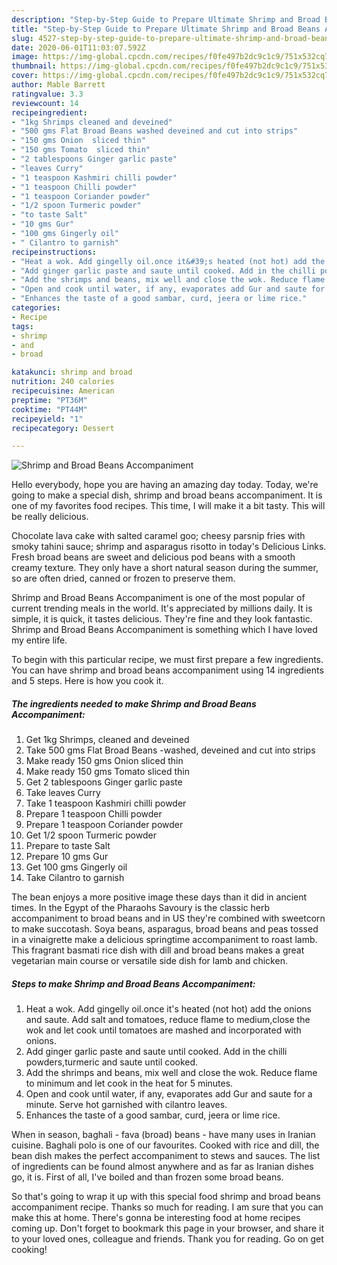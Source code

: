 ```yaml
---
description: "Step-by-Step Guide to Prepare Ultimate Shrimp and Broad Beans Accompaniment"
title: "Step-by-Step Guide to Prepare Ultimate Shrimp and Broad Beans Accompaniment"
slug: 4527-step-by-step-guide-to-prepare-ultimate-shrimp-and-broad-beans-accompaniment
date: 2020-06-01T11:03:07.592Z
image: https://img-global.cpcdn.com/recipes/f0fe497b2dc9c1c9/751x532cq70/shrimp-and-broad-beans-accompaniment-recipe-main-photo.jpg
thumbnail: https://img-global.cpcdn.com/recipes/f0fe497b2dc9c1c9/751x532cq70/shrimp-and-broad-beans-accompaniment-recipe-main-photo.jpg
cover: https://img-global.cpcdn.com/recipes/f0fe497b2dc9c1c9/751x532cq70/shrimp-and-broad-beans-accompaniment-recipe-main-photo.jpg
author: Mable Barrett
ratingvalue: 3.3
reviewcount: 14
recipeingredient:
- "1kg Shrimps cleaned and deveined"
- "500 gms Flat Broad Beans washed deveined and cut into strips"
- "150 gms Onion  sliced thin"
- "150 gms Tomato  sliced thin"
- "2 tablespoons Ginger garlic paste"
- "leaves Curry"
- "1 teaspoon Kashmiri chilli powder"
- "1 teaspoon Chilli powder"
- "1 teaspoon Coriander powder"
- "1/2 spoon Turmeric powder"
- "to taste Salt"
- "10 gms Gur"
- "100 gms Gingerly oil"
- " Cilantro to garnish"
recipeinstructions:
- "Heat a wok. Add gingelly oil.once it&#39;s heated (not hot) add the onions and saute. Add salt and tomatoes, reduce flame to medium,close the wok and let cook until tomatoes are mashed and incorporated with onions."
- "Add ginger garlic paste and saute until cooked. Add in the chilli powders,turmeric and saute until cooked."
- "Add the shrimps and beans, mix well and close the wok. Reduce flame to minimum and let cook in the heat for 5 minutes."
- "Open and cook until water, if any, evaporates add Gur and saute for a minute. Serve hot garnished with cilantro leaves."
- "Enhances the taste of a good sambar, curd, jeera or lime rice."
categories:
- Recipe
tags:
- shrimp
- and
- broad

katakunci: shrimp and broad 
nutrition: 240 calories
recipecuisine: American
preptime: "PT36M"
cooktime: "PT44M"
recipeyield: "1"
recipecategory: Dessert

---
```



![Shrimp and Broad Beans Accompaniment](https://img-global.cpcdn.com/recipes/f0fe497b2dc9c1c9/751x532cq70/shrimp-and-broad-beans-accompaniment-recipe-main-photo.jpg)

Hello everybody, hope you are having an amazing day today. Today, we're going to make a special dish, shrimp and broad beans accompaniment. It is one of my favorites food recipes. This time, I will make it a bit tasty. This will be really delicious.

Chocolate lava cake with salted caramel goo; cheesy parsnip fries with smoky tahini sauce; shrimp and asparagus risotto in today&#39;s Delicious Links. Fresh broad beans are sweet and delicious pod beans with a smooth creamy texture. They only have a short natural season during the summer, so are often dried, canned or frozen to preserve them.

Shrimp and Broad Beans Accompaniment is one of the most popular of current trending meals in the world. It's appreciated by millions daily. It is simple, it is quick, it tastes delicious. They're fine and they look fantastic. Shrimp and Broad Beans Accompaniment is something which I have loved my entire life.


To begin with this particular recipe, we must first prepare a few ingredients. You can have shrimp and broad beans accompaniment using 14 ingredients and 5 steps. Here is how you cook it.

<!--inarticleads1-->

##### The ingredients needed to make Shrimp and Broad Beans Accompaniment:

1. Get 1kg Shrimps, cleaned and deveined
1. Take 500 gms Flat Broad Beans -washed, deveined and cut into strips
1. Make ready 150 gms Onion  sliced thin
1. Make ready 150 gms Tomato  sliced thin
1. Get 2 tablespoons Ginger garlic paste
1. Take leaves Curry
1. Take 1 teaspoon Kashmiri chilli powder
1. Prepare 1 teaspoon Chilli powder
1. Prepare 1 teaspoon Coriander powder
1. Get 1/2 spoon Turmeric powder
1. Prepare to taste Salt
1. Prepare 10 gms Gur
1. Get 100 gms Gingerly oil
1. Take  Cilantro to garnish


The bean enjoys a more positive image these days than it did in ancient times. In the Egypt of the Pharaohs Savoury is the classic herb accompaniment to broad beans and in US they&#39;re combined with sweetcorn to make succotash. Soya beans, asparagus, broad beans and peas tossed in a vinaigrette make a delicious springtime accompaniment to roast lamb. This fragrant basmati rice dish with dill and broad beans makes a great vegetarian main course or versatile side dish for lamb and chicken. 

<!--inarticleads2-->

##### Steps to make Shrimp and Broad Beans Accompaniment:

1. Heat a wok. Add gingelly oil.once it&#39;s heated (not hot) add the onions and saute. Add salt and tomatoes, reduce flame to medium,close the wok and let cook until tomatoes are mashed and incorporated with onions.
1. Add ginger garlic paste and saute until cooked. Add in the chilli powders,turmeric and saute until cooked.
1. Add the shrimps and beans, mix well and close the wok. Reduce flame to minimum and let cook in the heat for 5 minutes.
1. Open and cook until water, if any, evaporates add Gur and saute for a minute. Serve hot garnished with cilantro leaves.
1. Enhances the taste of a good sambar, curd, jeera or lime rice.


When in season, baghali - fava (broad) beans - have many uses in Iranian cuisine. Baghali polo is one of our favourites. Cooked with rice and dill, the bean dish makes the perfect accompaniment to stews and sauces. The list of ingredients can be found almost anywhere and as far as Iranian dishes go, it is. First of all, I&#39;ve boiled and than frozen some broad beans. 

So that's going to wrap it up with this special food shrimp and broad beans accompaniment recipe. Thanks so much for reading. I am sure that you can make this at home. There's gonna be interesting food at home recipes coming up. Don't forget to bookmark this page in your browser, and share it to your loved ones, colleague and friends. Thank you for reading. Go on get cooking!
